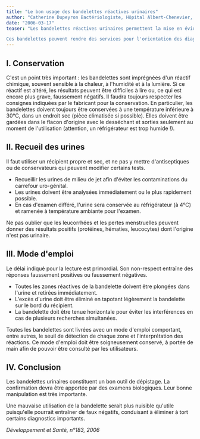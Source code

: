 ```yaml
---
title: "Le bon usage des bandelettes réactives urinaires"
author: "Catherine Dupeyron Bactériologiste, Hôpital Albert-Chenevier, Créteil, France."
date: "2006-03-17"
teaser: "Les bandelettes réactives urinaires permettent la mise en évidence d'un certain nombre d'ano­malies biologiques visibles au niveau des urines. Elles sont employées soit dans le cadre de dépis­tages chez un grand nombre de patients, soit au niveau d'hôpitaux ou de dispensaires qui ne disposent pas d'un laboratoire de biologie.

Ces bandelettes peuvent rendre des services pour l'orientation des diagnostics à condition toute­fois d'être correctement employées. En effet, la qualité et la validité des résultats obtenus sont soumises au respect de précautions indispensables qui concernent aussi bien les conditions de conservation des bandelettes que la méthodologie employée, les indications de la recherche et l'interprétation des résultats. Les bandelettes réactives sont commercialisées par différentes firmes, mais les recherches reposent sur les mêmes réactions chimiques ou enzymatiques. Les recommandations énoncées ici sont valables pour tous les types de bandelettes urinaires. Certains laboratoires proposent en même temps des appareils de lecture des bandelettes, munis d'une imprimante, délivrant ainsi un compte rendu d'analyse écrit. Le fait de disposer de ces appareils ne dispense pas des précautions d'emploi."
---
```


## I. Conservation

C'est un point très important : les bandelettes sont imprégnées d'un réactif chimique, souvent sensible à la chaleur, à l'humidité et à la lumière. Si ce réactif est altéré, les résultats peuvent être difficiles à lire ou, ce qui est encore plus grave, faussement négatifs. Il faudra toujours respecter les consignes indiquées par le fabricant pour la conservation. En particulier, les bandelettes doi­vent toujours être conservées à une température inférieure à 30°C, dans un endroit sec (pièce cli­matisée si possible). Elles doivent être gardées dans le flacon d'origine avec le desséchant et sorties seulement au moment de l'utilisation (attention, un réfrigérateur est trop humide !).

## II. Recueil des urines

Il faut utiliser un récipient propre et sec, et ne pas y mettre d'antiseptiques ou de conserva­teurs qui peuvent modifier certains tests.

*   Recueillir les urines de milieu de jet afin d'éviter les contaminations du carrefour uro-génital.
*   Les urines doivent être analysées immédiatement ou le plus rapidement possible.
*   En cas d'examen différé, l'urine sera conservée au réfrigérateur (à 4°C) et ramenée à température ambiante pour l'examen.

Ne pas oublier que les leucor­rhées et les pertes menstruelles peuvent donner des résultats positifs (protéines, hématies, leuco­cytes) dont l'origine n'est pas urinaire.

## III. Mode d'emploi

Le délai indiqué pour la lecture est primordial. Son non-respect entraîne des réponses faus­sement positives ou faussement négatives.

*   Toutes les zones réactives de la bandelette doivent être plongées dans l'urine et retirées immédiatement.
*   L'excès d'urine doit être éli­miné en tapotant légèrement la bandelette sur le bord du récipient.
*   La bandelette doit être tenue horizontale pour éviter les interférences en cas de plusieurs recherches simultanées.

Toutes les bandelettes sont livrées avec un mode d'emploi comportant, entre autres, le seuil de détection de chaque zone et l'interpré­tation des réactions. Ce mode d'emploi doit être soigneusement conservé, à portée de main afin de pouvoir être consulté par les utilisateurs.

## IV. Conclusion

Les bandelettes urinaires constituent un bon outil de dépistage. La confirmation devra être apportée par des examens biologiques. Leur bonne manipulation est très importante.

Une mauvaise utilisation de la bandelette serait plus nuisible qu'utile puisqu'elle pourrait entraî­ner de faux négatifs, conduisant à éliminer à tort certains diagnostics importants.

_Développement et Santé, n°183, 2006_